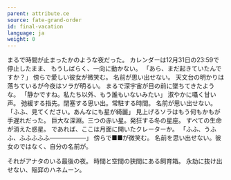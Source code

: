 ```yaml
---
parent: attribute.ce
source: fate-grand-order
id: final-vacation
language: ja
weight: 0
---
```


まるで時間が止まったかのような夜だった。
カレンダーは12月31日の23:59で停止したまま、
もうしばらく、一向に動かない。
「あら、まだ起きていたんですか？」
傍らで愛しい彼女が微笑む。
名前が思い出せない。
天文台の明かりは落ちているが今夜はソラが明るい。
まるで深宇宙が目の前に墜ちてきたような。
「静かですね。私たち以外、もう誰もいないみたい」
淑やかに囁く甘い声。
弛緩する指先。閉塞する思い出。常駐する時間。
名前が思い出せない。
「ふふ、見てください。あんなにも星が綺麗」
見上げるソラはもう何もかもが手遅れだった。
巨大な深淵。三つの赤い星。発狂する冬の星座。
すべての生命が消えた惑星。
であれば、ここは月面に開いたクレーターか。
「ふふ、うふふ、ふふふふふ――――――」
傍らで■■が微笑む。
名前を思い出せない。彼女のではなく、自分の名前が。


それがアナタのいる最後の夜。
時間と空間の狭間にある飼育箱。
永劫に抜け出せない、陥穽のハネムーン。
